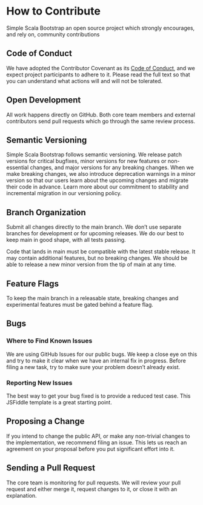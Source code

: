# How to Contribute
Simple Scala Bootstrap an open source project which strongly encourages, and rely on, community contributions

## Code of Conduct
We have adopted the Contributor Covenant as its [Code of Conduct](https://www.contributor-covenant.org/), and we expect project participants to adhere to it. Please read the full text so that you can understand what actions will and will not be tolerated.

## Open Development
All work happens directly on GitHub. Both core team members and external contributors send pull requests which go through the same review process.

## Semantic Versioning
Simple Scala Bootstrap follows semantic versioning. We release patch versions for critical bugfixes, minor versions for 
new features or non-essential changes, and major versions for any breaking changes. When we make breaking changes, we 
also introduce deprecation warnings in a minor version so that our users learn about the upcoming changes and migrate 
their code in advance. Learn more about our commitment to stability and incremental migration in our versioning policy.

## Branch Organization
Submit all changes directly to the main branch. We don’t use separate branches for development or for upcoming releases. 
We do our best to keep main in good shape, with all tests passing.

Code that lands in main must be compatible with the latest stable release. It may contain additional features, but no 
breaking changes. We should be able to release a new minor version from the tip of main at any time.

## Feature Flags
To keep the main branch in a releasable state, breaking changes and experimental features must be gated behind a feature flag.

## Bugs
### Where to Find Known Issues
We are using GitHub Issues for our public bugs. We keep a close eye on this and try to make it clear when we have an internal fix in progress. Before filing a new task, try to make sure your problem doesn’t already exist.

### Reporting New Issues
The best way to get your bug fixed is to provide a reduced test case. This JSFiddle template is a great starting point.

## Proposing a Change
If you intend to change the public API, or make any non-trivial changes to the implementation, we recommend filing an issue. 
This lets us reach an agreement on your proposal before you put significant effort into it.

## Sending a Pull Request
The core team is monitoring for pull requests. We will review your pull request 
and either merge it, request changes to it, or close it with an explanation.